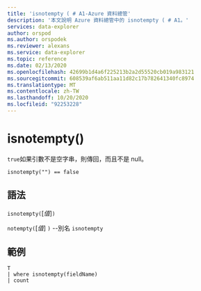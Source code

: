 ```yaml
---
title: 'isnotempty ( # A1-Azure 資料總管'
description: '本文說明 Azure 資料總管中的 isnotempty ( # A1。'
services: data-explorer
author: orspod
ms.author: orspodek
ms.reviewer: alexans
ms.service: data-explorer
ms.topic: reference
ms.date: 02/13/2020
ms.openlocfilehash: 42699b1d4a6f225213b2a2d55520cb019a983121
ms.sourcegitcommit: 608539af6ab511aa11d82c17b782641340fc8974
ms.translationtype: MT
ms.contentlocale: zh-TW
ms.lasthandoff: 10/20/2020
ms.locfileid: "92253228"
---
```

# <a name="isnotempty"></a>isnotempty()

`true`如果引數不是空字串，則傳回，而且不是 null。

```kusto
isnotempty("") == false
```

## <a name="syntax"></a>語法

`isnotempty(`[*值*]`)`

`notempty(`[*值*] `)` --別名 `isnotempty`

## <a name="example"></a>範例

```kusto
T
| where isnotempty(fieldName)
| count
```
